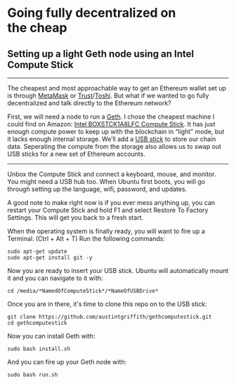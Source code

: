 # Going fully decentralized on the cheap
## Setting up a light Geth node using an Intel Compute Stick

---

The cheapest and most approachable way to get an Ethereum wallet set up is through [MetaMask](https://metamask.io/) or [Trust](https://trustwalletapp.com/)/[Toshi](https://www.toshi.org/). But what if we wanted to go fully decentralized and talk directly to the Ethereum network?

First, we will need a node to run a [Geth](https://github.com/ethereum/go-ethereum/wiki/geth). I chose the cheapest machine I could find on Amazon: [Intel BOXSTCK1A8LFC Compute Stick](https://www.amazon.com/Intel-Corp-BOXSTCK1A8LFC-Compute-STCK1A8LFC/dp/B00W7KAABK). It has just enough compute power to keep up with the blockchain in “light” mode, but it lacks enough internal storage. We’ll add a [USB stick](https://www.amazon.com/gp/product/B00KT7DOR0/r) to store our chain data. Seperating the compute from the storage also allows us to swap out USB sticks for a new set of Ethereum accounts.

---

Unbox the Compute Stick and connect a keyboard, mouse, and monitor. You might need a USB hub too. When Ubuntu first boots, you will go through setting up the language, wifi, password, and updates.

A good note to make right now is if you ever mess anything up, you can restart your Compute Stick and hold F1 and select Restore To Factory Settings. This will get you back to a fresh start.

When the operating system is finally ready, you will want to fire up a Terminal. (Ctrl + Alt + T) Run the following commands:

```
sudo apt-get update
sudo apt-get install git -y
```

Now you are ready to insert your USB stick. Ubuntu will automatically mount it and you can navigate to it with:

```
cd /media/*NamedOfComputeStick*/*NameOfUSBDrive*
```

Once you are in there, it's time to clone this repo on to the USB stick:

```
git clone https://github.com/austintgriffith/gethcomputestick.git
cd gethcomputestick
```

Now you can install Geth with:

```
sudo bash install.sh
```

And you can fire up your Geth node with:

```
sudo bash run.sh
```
